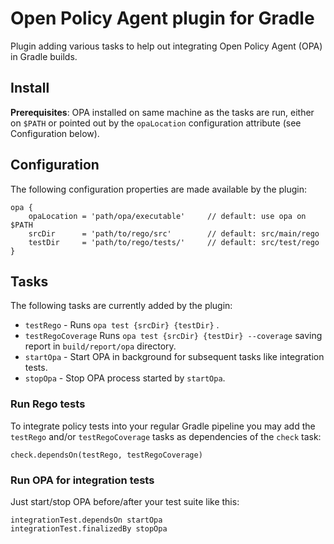 # Open Policy Agent plugin for Gradle

Plugin adding various tasks to help out integrating Open Policy Agent (OPA) in Gradle builds.

## Install

**Prerequisites**: OPA installed on same machine as the tasks are run, either on `$PATH` or pointed out by the 
`opaLocation` configuration attribute (see Configuration below).

## Configuration

The following configuration properties are made available by the plugin:
```
opa {
    opaLocation = 'path/opa/executable'     // default: use opa on $PATH
    srcDir      = 'path/to/rego/src'        // default: src/main/rego
    testDir     = 'path/to/rego/tests/'     // default: src/test/rego
}
```

## Tasks

The following tasks are currently added by the plugin:
* `testRego` - Runs `opa test {srcDir} {testDir}` .
* `testRegoCoverage` Runs `opa test {srcDir} {testDir} --coverage` saving report in `build/report/opa` directory. 
* `startOpa` - Start OPA in background for subsequent tasks like integration tests. 
* `stopOpa` - Stop OPA process started by `startOpa`.

### Run Rego tests

To integrate policy tests into your regular Gradle pipeline you may add the `testRego` and/or `testRegoCoverage` tasks 
as dependencies of the `check` task:

```
check.dependsOn(testRego, testRegoCoverage)
```

### Run OPA for integration tests

Just start/stop OPA before/after your test suite like this:
```
integrationTest.dependsOn startOpa
integrationTest.finalizedBy stopOpa
```
